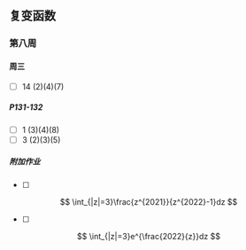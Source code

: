 ## 复变函数

### 第八周

#### 周三

- [ ] 14 (2)(4)(7)

##### P131-132

- [ ] 1 (3)(4)(8)
- [ ] 3 (2)(3)(5)

##### 附加作业

- [ ] 

$$
\int_{|z|=3}\frac{z^{2021}}{z^{2022}-1}dz
$$

- [ ] 

$$
\int_{|z|=3}e^{\frac{2022}{z}}dz
$$

